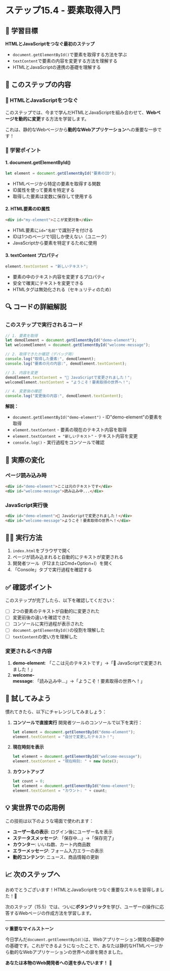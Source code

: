 # ステップ15.4 - 要素取得入門

## 🎯 学習目標

**HTMLとJavaScriptをつなぐ最初のステップ**

- `document.getElementById()`で要素を取得する方法を学ぶ
- `textContent`で要素の内容を変更する方法を理解する
- HTMLとJavaScriptの連携の基礎を理解する

## 📖 このステップの内容

### 🔗 HTMLとJavaScriptをつなぐ

このステップでは、今まで学んだHTMLとJavaScriptを組み合わせて、**Webページを動的に変更**する方法を学習します。

これは、静的なWebページから**動的なWebアプリケーション**への重要な一歩です！

### 📝 学習ポイント

#### 1. document.getElementById()
```javascript
let element = document.getElementById("要素のID");
```
- HTMLページから特定の要素を取得する関数
- ID属性を使って要素を特定する
- 取得した要素は変数に保存して使用する

#### 2. HTML要素のID属性
```html
<div id="my-element">ここが変更対象</div>
```
- HTML要素に`id="名前"`で識別子を付ける
- IDは1つのページで1回しか使えない（ユニーク）
- JavaScriptから要素を特定するために使用

#### 3. textContent プロパティ
```javascript
element.textContent = "新しいテキスト";
```
- 要素の中のテキスト内容を変更するプロパティ
- 安全で確実にテキストを変更できる
- HTMLタグは無効化される（セキュリティのため）

## 🔍 コードの詳細解説

### このステップで実行されるコード
```javascript
// 1. 要素を取得
let demoElement = document.getElementById("demo-element");
let welcomeElement = document.getElementById("welcome-message");

// 2. 取得できたか確認（デバッグ用）
console.log("取得した要素:", demoElement);
console.log("要素の元の内容:", demoElement.textContent);

// 3. 内容を変更
demoElement.textContent = "🎉 JavaScriptで変更されました！";
welcomeElement.textContent = "ようこそ！要素取得の世界へ！";

// 4. 変更後の確認
console.log("変更後の内容:", demoElement.textContent);
```

**解説：**
- `document.getElementById("demo-element")` - ID"demo-element"の要素を取得
- `element.textContent` - 要素の現在のテキスト内容を取得
- `element.textContent = "新しいテキスト"` - テキスト内容を変更
- `console.log()` - 実行過程をコンソールで確認

## 🎪 実際の変化

### ページ読み込み時
```html
<div id="demo-element">ここは元のテキストです</div>
<div id="welcome-message">読み込み中...</div>
```

### JavaScript実行後
```html
<div id="demo-element">🎉 JavaScriptで変更されました！</div>
<div id="welcome-message">ようこそ！要素取得の世界へ！</div>
```

## 🏃‍♀️ 実行方法

1. `index.html`をブラウザで開く
2. ページが読み込まれると自動的にテキストが変更される
3. 開発者ツール（F12またはCmd+Option+I）を開く
4. 「Console」タブで実行過程を確認する

## ✅ 確認ポイント

このステップが完了したら、以下を確認してください：

- [ ] 2つの要素のテキストが自動的に変更された
- [ ] 変更前後の違いを確認できた
- [ ] コンソールに実行過程が表示された
- [ ] `document.getElementById()`の役割を理解した
- [ ] `textContent`の使い方を理解した

### 変更されるべき内容
1. **demo-element**: 「ここは元のテキストです」→「🎉 JavaScriptで変更されました！」
2. **welcome-message**: 「読み込み中...」→「ようこそ！要素取得の世界へ！」

## 🎨 試してみよう

慣れてきたら、以下にチャレンジしてみましょう：

1. **コンソールで直接実行**
   開発者ツールのコンソールで以下を実行：
   ```javascript
   let element = document.getElementById("demo-element");
   element.textContent = "自分で変更したテキスト！";
   ```

2. **現在時刻を表示**
   ```javascript
   let element = document.getElementById("welcome-message");
   element.textContent = "現在時刻: " + new Date();
   ```

3. **カウントアップ**
   ```javascript
   let count = 0;
   let element = document.getElementById("demo-element");
   element.textContent = "カウント: " + count;
   ```

## 💡 実世界での応用例

この技術は以下のような場面で使われます：
- **ユーザー名の表示**: ログイン後にユーザー名を表示
- **ステータスメッセージ**: 「保存中...」→「保存完了」
- **カウンター**: いいね数、カート内商品数
- **エラーメッセージ**: フォーム入力エラーの表示
- **動的コンテンツ**: ニュース、商品情報の更新

## 📈 次のステップへ

おめでとうございます！HTMLとJavaScriptをつなぐ重要なスキルを習得しました！🎉

次のステップ（15.5）では、ついに**ボタンクリック**を学び、ユーザーの操作に応答するWebページの作成方法を学習します。

---

**💡 重要なマイルストーン**

今日学んだ`document.getElementById()`は、Webアプリケーション開発の基礎中の基礎です。これができるようになったことで、あなたは静的なHTMLページから動的なWebアプリケーションの世界への扉を開きました。

**あなたは本物のWeb開発者への道を歩んでいます！** 🚀